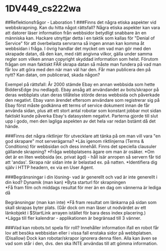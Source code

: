 # 1DV449_cs222wa

##Reflektionsfrågor - Laboration 1
###Finns det några etiska aspekter vid webbskrapning. Kan du hitta något rättsfall?
Några etiska aspekter kan vara att datorer läser information från webbsidor betydligt snabbare än en människa kan.
Hackare utnyttjar detta i en taktik som kallas för "Denial of Service" för att överbelasta servrarna så ingen annan kan komma åt webbsidan i fråga.
I övrig handlar det mycket om vad man gör med den skrapade datan, då den kan, med rätt angivna vilkor, gälla under samma regler som vilken annan copyright skyddad information som helst. Förutom frågan om man faktiskt FÅR skrapa datan så måste man fundera på vad man får lov att göra med den när man väl har den. Får man publicera den på nytt? Kan datan, om publicerad, skada någon?

Exempel på rättsfall: År 2000 stämde Ebay en annan webbsida som hette BiddersEdge (nu nedlagd).
Ebay ansåg att användandet av bots/skrapor på deras webbplats utan deras tillåtelse störde deras webbsida och påverkade den negativt.
Ebay vann ärendet eftersom användare som registrerar sig på Ebay först måste godkänna ett terms of service dokument innan de får använda sidan, plus att ett stort antal robotar som konstant jobbar mot sidan faktiskt kunde påverka Ebay's datasystem negativt. Parterna gjorde till slut upp i godo, men den lagliga aspekten av det hela var redan bstämt då det hände.

###Finns det några riktlinjer för utvecklare att tänka på om man vill vara "en god skrapare" mot serverägarna?
*Läs igenom riktlinjerna (Terms & Conditions) för webbsidan och dess innehåll. Finns det speciella clausuler gällande skrapning?
*Fråga webbplatsens ägare om man är osäker.
*Om det är en liten webbsida (ex. privat ägd) - håll isär anropen så servern får tid att 'andas'. Skrapa när sidan inte är belastad ex. på natten.
*Identifiera dig själv i HTTP headern, ex via en User Agent.

###Begränsningar i din lösning- vad är generellt och vad är inte generellt i din kod?
Dynamik (man kan)
*Byta starturl för skrapningen  
*Få fram film och middags resultat för mer än en dag om vännerna är lediga då

Begränsningar (man kan inte)
*Få fram resultat om länkarna på sidan som skall skrapas byter plats. (Går dock om man läser ut nodvärdet av ett länkobjekt i $StartLink arrayen istället för bara dess index placering.)
*Lägga till fler kalendrar - applikationen är begränsad till 3 vänner.

###Vad kan robots.txt spela för roll?
Innehåller information ifall en robot får lov att besöka webbsidan eller i vissa fall enstaka sidor på webbplatsen. (Disallow)
Dock kan robotar/skrapor ignorera denna filen. Alla kan även se vad som står i den, dvs. den ska INTE användas till att gömma information.
